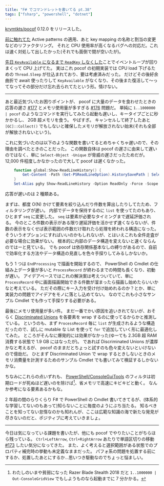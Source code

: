 ```yaml
---
title: "F# でコマンドレットを書いてる pt.38"
tags: ["fsharp", "powershell", "dotnet"]
---
```


[krymtkts/pocof](https://github.com/krymtkts/pocof) 0.12.0 をリリースした。

[前に触れてた](/posts/2024-04-21-writing-cmdlet-in-fsharp-pt37.html) Active patterns の適用、あと key mapping の名称と割当の変更などのリファクタリング。
それと CPU 使用率が高くなるバグへの対応だ。これは速く対処して出したかった(それでも面倒で間が空いたが)。

[先日 `KeyAvailable` になるまで `ReadKey` しなくした](/posts/2024-04-07-writing-cmdlet-in-fsharp-pt36.html)ことでイベントループが回りまくって CPU 上げてた。
実はこれ pocof の初期実装では CPU load 下げるための `Thread.Sleep` が仕込まれており、要は考慮済みだった。
だけどその後紆余曲折で await 使ったりして `KeyAvailable` がなくなり、その後また復活して～ってなってその部分だけ忘れ去られてたという形。情けない。

---

あと最近気づいたお困りポイントが、 pocof に大量のデータを食わせたときの応答の遅さ [#177](https://github.com/krymtkts/pocof/issues/177) とメモリ使用量が多すぎる [#176](https://github.com/krymtkts/pocof/issues/176) 問題だ。
単純に `1..1000000 | pocof` のようなコマンドを実行してみたら起動も遅いし、キータイプごとに秒かかるし、 2GB 超メモリを食う。
やばすぎ。
キャンセルして終了したあと `[GC]::Collect()` でもしないと確保したメモリが解放されない始末(それも全部が解放されないという)。

これに気づいたのは以下のような関数を書いてるとめちゃくちゃ遅いので、その理由を調べたときのことだった。
この関数自体は pocof の遅さに由来して遅いのではなく、単に `Select-Object -Unique` が脅威の遅さだったためだが。 12,000 件程度しかなかったので大して pocof は遅くなかった。

```powershell
    function global:Show-ReadLineHistory() {
        Get-Content -Path (Get-PSReadLineOption).HistorySavePath | Select-Object -Unique | Select-Pocof -CaseSensitive -Layout TopDown
    }
    Set-Alias pghy Show-ReadLineHistory -Option ReadOnly -Force -Scope Global
```

応答が遅いのは 2 種類ある。

まずは、都度 O(N) かけて要素を絞り込んだり件数を算出したりしてたため、フィルタリングが遅い。
内部でデータを保持するのに `list` を使ってたのもあり、ひとまず `seq` に変更した。
`seq` は要素が必要なタイミングまで遅延評価される。
今のところ件数の表示がある限り遅延評価を活かせず速くならないが、件数の表示をなくせば表示範囲の件数だけ取れたら処理を終われる構造になった。
そういうオプションにすればいいのかもしれないが、とはいえこれも全件走査が必要な場合に効果がない。
根本的に内部のデータ構造を変えないと速くならんのではーと見ている。
でも pocof は依存関係基本なしの縛りがあるので、自前で効率化する方法やデータ構造の見直しを色々手探りしてみるしかないか。

もう 1 つは `EndProcessing` で描画を開始するので、 PowerShell の Cmdlet の仕組み上データ量が多いと `ProcessRecord` が終わるまでの時間も長くなり、初動が遅い。
アイデアベースではこれの解決案は考えついていて、単に `ProcessRecord` 中に画面描画開始できる件数が溜まったら描画し始めたらいいかなと考えている。
ただその際にキー入力を受け付け始めれるのか？とか、単に実装力の問題でアイデアをモノに落とし込めてない。
なのでこれも小さなサンプル Cmdlet でも作って手探りする必要がある。

最後にメモリ使用量が多い件。
まだ一番でかい原因を追いきれてないが、おそらく [Discriminated Unions](https://learn.microsoft.com/en-us/dotnet/fsharp/language-reference/discriminated-unions) を各要素を wrap するのに使ってるからかと推測している。
というのも、まず `ProcessRecord` 毎に `list` が生成されるような構造だったので、試しに mutable な List を使って `for` で追加していく形に最適化してみた。
ところがそんなに爆発的には効果がなかった(ゆーても 2.3GB 超 RAM 消費する状態で 1.9 GB にはなったが)。
であれば Discriminated Unions が濃厚かなと考えるが、 pocof のままだとちょっと試すのも色々変えないといけないので億劫だ。
ひとまず Discriminated Union で wrap するときしないときのメモリ消費量を計測するためのサンプル Cmdlet でも書いてみて検証するしかないかな。

ちなみにこれらの点いずれも、 [PowerShell/ConsoleGuiTools](https://github.com/PowerShell/ConsoleGuiTools) のフィルタは初期ロードが死ぬほど遅いのを除けば[^1]、省メモリで高速にキビキビと動く。
なんか参考になる要素あるかもな。

[^1]: わたしのいまや貧弱になった Razer Blade Stealth 2018 だと `1..1000000 | Out-ConsoleGridView` でもしようものなら起動までに 7 分かかる。

2 年超の間のらりくらり F# で PowerShell の Cmdlet 書いてきてるが、(体系的な学習してないのもあって)知らないことに毎度のようにぶち当たる。
知るべきことを知ってない怠惰なのかも知れんが、ここは広範な知識の海で新たな発見が尽きないのだと、ポジティブに考えていきましょ。

---

今日は気になっている課題を書いたが、他にも pocof でやりたいことがちらほら残っている。
`Ctrl+LeftArrow`, `Ctrl+RightArrow` あたりで単語区切りの移動 [#173](https://github.com/krymtkts/pocof/issues/173) したい気分になってきた。
また、よく考えると選択範囲がある状態でのプロパティ補完時の挙動も未定義なままだった。
パフォ系の問題を処置する前にするか、処置したあとにするか...思いつき駆動なのでちょっと悩ましい。

